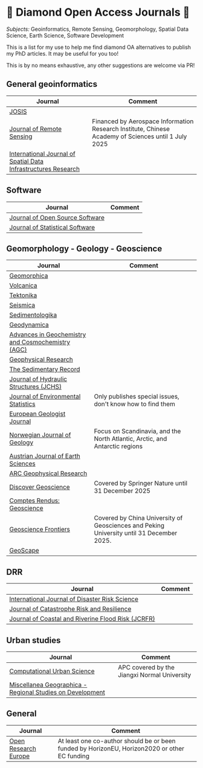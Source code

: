 # 💎 Diamond Open Access Journals 💎 

*Subjects:* Geoinformatics, Remote Sensing, Geomorphology, Spatial Data Science, Earth Science, Software Development

This is a list for my use to help me find diamond OA alternatives to publish my PhD articles.
It may be useful for you too!

This is by no means exhaustive, any other suggestions are welcome via PR!

## General geoinformatics 

| **Journal**                                                                                | **Comment**                                                                                          |
|--------------------------------------------------------------------------------------------|------------------------------------------------------------------------------------------------------|
| [JOSIS](https://josis.org/index.php/josis/index)                                           |                                                                                                      |
| [Journal of Remote Sensing](https://spj.science.org/journal/remotesensing)                 | Financed by  Aerospace Information Research Institute, Chinese Academy of Sciences until 1 July 2025 |
| [International Journal of Spatial Data Infrastructures Research](https://ijsdir.sadl.kuleuven.be/index.php/ijsdir/index) |                                                                        |

## Software

| **Journal**                                                                                | **Comment**                                                                                          |
|--------------------------------------------------------------------------------------------|------------------------------------------------------------------------------------------------------|
| [Journal of Open Source Software](https://joss.theoj.org/)                                 |                                                                                                      |
| [Journal of Statistical Software](https://www.jstatsoft.org/index)                         |                                                                                                      |

## Geomorphology - Geology - Geoscience

| **Journal**                                                                                | **Comment**                                                                                          |
|--------------------------------------------------------------------------------------------|------------------------------------------------------------------------------------------------------|
| [Geomorphica](https://sites.google.com/view/geomorphica)                                   |                                                                                                      |
| [Volcanica](https://www.jvolcanica.org/ojs/index.php/volcanica)                            |                                                                                                      |
| [Tektonika](https://tektonika.online/index.php/home)                                       |                                                                                                      |
| [Seismica](https://seismica.library.mcgill.ca/index)                                       |                                                                                                      |
| [Sedimentologika](https://oap.unige.ch/journals/sdk/)                                      |                                                                                                      |
| [Geodynamica](https://www.geodynamica.org/)                                                |                                                                                                      |
| [Advances in Geochemistry and Cosmochemistry (AGC)](https://www.agcj.org/)                 |                                                                                                      |
| [Geophysical Research](https://janeway.uncpress.org/ARC-GR/)                               |                                                                                                      |
| [The Sedimentary Record](https://thesedimentaryrecord.scholasticahq.com/)                  |                                                                                                      |
| [Journal of Hydraulic Structures (JCHS)](https://journals.open.tudelft.nl/jchs)            |                                                                                                      |
| [Journal of Environmental Statistics](http://www.jenvstat.org/)                            | Only publishes special issues, don't know how to find them                                           |
| [European Geologist Journal](https://eurogeologists.eu/journal/)                           |                                                                                                      |
| [Norwegian Journal of Geology](https://njg.geologi.no/)                                    | Focus on Scandinavia, and the North Atlantic, Arctic, and Antarctic regions                          |
| [Austrian Journal of Earth Sciences](https://www.ajes.at/)                                 |                                                                                                      |
| [ARC Geophysical Research](https://janeway.uncpress.org/ARC-GR/)                           |                                                                                                      |
| [Discover Geoscience](https://link.springer.com/journal/44288/)                            | Covered by Springer Nature until 31 December 2025                                                    |
| [Comptes Rendus: Geoscience](https://comptes-rendus.academie-sciences.fr/geoscience/)      |                                                                                                      |
| [Geoscience Frontiers](https://www.sciencedirect.com/journal/geoscience-frontiers)         | Covered by China University of Geosciences and Peking University until 31 December 2025.             |
| [GeoScape](https://sciendo.com/journal/GEOSC)                                              |                                                                                                      |

## DRR

| **Journal**                                                                                | **Comment**                                                                                          |
|--------------------------------------------------------------------------------------------|------------------------------------------------------------------------------------------------------|
| [International Journal of Disaster Risk Science](https://link.springer.com/journal/13753/) |                                                                                                      |
| [Journal of Catastrophe Risk and Resilience](https://journalofcrr.com/research/)           |                                                                                                      |
| [Journal of Coastal and Riverine Flood Risk (JCRFR)](https://journals.open.tudelft.nl/jcrfr) |                                                                                                    |

## Urban studies

| **Journal**                                                                                | **Comment**                                                                                          |
|--------------------------------------------------------------------------------------------|------------------------------------------------------------------------------------------------------|
| [Computational Urban Science](https://link.springer.com/journal/43762/)                    |  APC covered by the Jiangxi Normal University                                                        |
| [Miscellanea Geographica - Regional Studies on Development](https://sciendo.com/journal/MGRSD) |                                                                                                  |

## General

| **Journal**                                                                                | **Comment**                                                                                          |
|--------------------------------------------------------------------------------------------|------------------------------------------------------------------------------------------------------|
| [Open Research Europe](https://open-research-europe.ec.europa.eu/)                         | At least one co-author should be or been funded by HorizonEU, Horizon2020 or other EC funding        |
